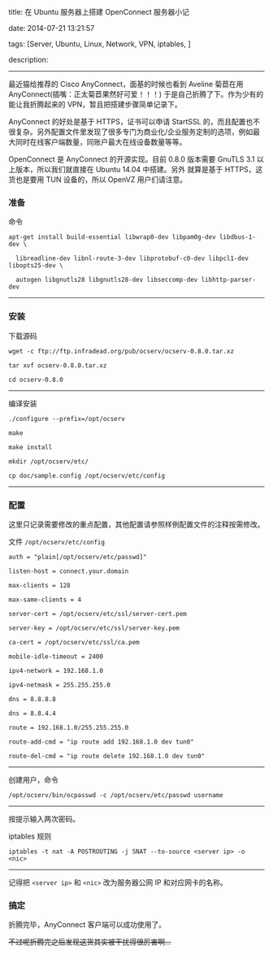title: 在 Ubuntu 服务器上搭建 OpenConnect 服务器小记

date: 2014-07-21 13:21:57

tags: [Server, Ubuntu, Linux, Network, VPN, iptables, ]

description: 

---
最近猫给推荐的 Cisco AnyConnect，面基的时候也看到 Aveline 菊苣在用 AnyConnect(插嘴：正太菊苣果然好可爱！！！) 于是自己折腾了下。作为少有的能让我折腾起来的 VPN，暂且把搭建步骤简单记录下。

AnyConnect 的好处是基于 HTTPS，证书可以申请 StartSSL 的，而且配置也不很复杂。另外配置文件里发现了很多专门为商业化/企业服务定制的选项，例如最大同时在线客户端数量，同账户最大在线设备数量等等。

OpenConnect 是 AnyConnect 的开源实现。目前 0.8.0 版本需要 GnuTLS 3.1 以上版本，所以我们就直接在 Ubuntu 14.04 中搭建。另外 就算是基于 HTTPS，这货也是要用 TUN 设备的，所以 OpenVZ 用户们请注意。

### 准备

命令
    
    
    apt-get install build-essential libwrap0-dev libpam0g-dev libdbus-1-dev \
    
      libreadline-dev libnl-route-3-dev libprotobuf-c0-dev libpcl1-dev libopts25-dev \
    
      autogen libgnutls28 libgnutls28-dev libseccomp-dev libhttp-parser-dev  
  
---  
  
### 安装

下载源码
    
    
    wget -c ftp://ftp.infradead.org/pub/ocserv/ocserv-0.8.0.tar.xz
    
    tar xvf ocserv-0.8.0.tar.xz
    
    cd ocserv-0.8.0  
  
---  
  
编译安装
    
    
    ./configure --prefix=/opt/ocserv 
    
    make
    
    make install
    
    mkdir /opt/ocserv/etc/
    
    cp doc/sample.config /opt/ocserv/etc/config  
  
---  
  
### 配置

这里只记录需要修改的重点配置，其他配置请参照样例配置文件的注释按需修改。

文件 `/opt/ocserv/etc/config`
    
    
    auth = "plain[/opt/ocserv/etc/passwd]"
    
    listen-host = connect.your.domain
    
    max-clients = 128
    
    max-same-clients = 4
    
    server-cert = /opt/ocserv/etc/ssl/server-cert.pem
    
    server-key = /opt/ocserv/etc/ssl/server-key.pem
    
    ca-cert = /opt/ocserv/etc/ssl/ca.pem
    
    mobile-idle-timeout = 2400
    
    ipv4-network = 192.168.1.0
    
    ipv4-netmask = 255.255.255.0
    
    dns = 8.8.8.8
    
    dns = 8.8.4.4
    
    route = 192.168.1.0/255.255.255.0
    
    route-add-cmd = "ip route add 192.168.1.0 dev tun0"
    
    route-del-cmd = "ip route delete 192.168.1.0 dev tun0"  
  
---  
  
创建用户，命令
    
    
    /opt/ocserv/bin/ocpasswd -c /opt/ocserv/etc/passwd username  
  
---  
  
按提示输入两次密码。

iptables 规则
    
    
    iptables -t nat -A POSTROUTING -j SNAT --to-source <server ip> -o <nic>  
  
---  
  
记得把 `<server ip>` 和 `<nic>` 改为服务器公网 IP 和对应网卡的名称。

### 搞定

折腾完毕，AnyConnect 客户端可以成功使用了。

<del>不过呢折腾完之后发现这货其实被干扰得很厉害啊…</del>

